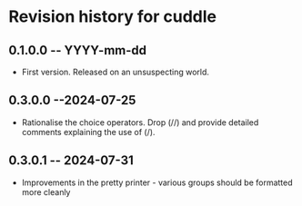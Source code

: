 # Revision history for cuddle

## 0.1.0.0 -- YYYY-mm-dd

* First version. Released on an unsuspecting world.

## 0.3.0.0 --2024-07-25

* Rationalise the choice operators. Drop (//) and provide detailed comments
  explaining the use of (/).

## 0.3.0.1 -- 2024-07-31

* Improvements in the pretty printer - various groups should be formatted more
  cleanly

